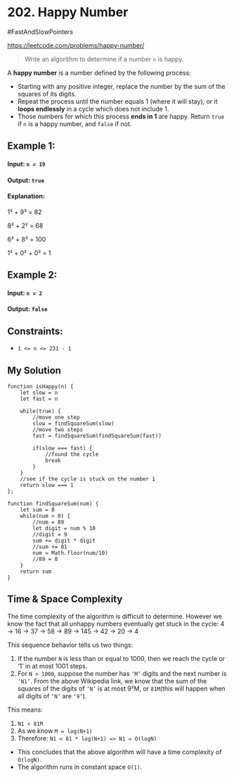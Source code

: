 # 202. Happy Number
#FastAndSlowPointers

https://leetcode.com/problems/happy-number/

> Write an algorithm to determine if a number `n` is happy.

A <b>happy number</b> is a number defined by the following process:
- Starting with any positive integer, replace the number by the sum of the squares of its digits.
- Repeat the process until the number equals 1 (where it will stay), or it <b>loops endlessly</b> in a cycle which does not include 1.
- Those numbers for which this process <b>ends in 1</b> are happy.
Return `true` if `n` is a happy number, and `false` if not.

## Example 1:

#### Input: `n = 19`
#### Output: `true`
#### Explanation:
1² + 9² = 82

8² + 2² = 68

6² + 8² = 100

1² + 0² + 0² = 1
## Example 2:

#### Input: `n = 2`
#### Output: `false`
 

## Constraints:

- `1 <= n <= 231 - 1`

## My Solution
````
function isHappy(n) {
    let slow = n
    let fast = n
    
    while(true) {
        //move one step
        slow = findSquareSum(slow)
        //move two steps
        fast = findSquareSum(findSquareSum(fast))
        
        if(slow === fast) {
            //found the cycle
            break
        }
    }
    //see if the cycle is stuck on the number 1
    return slow === 1  
};

function findSquareSum(num) {
    let sum = 0
    while(num > 0) {
        //num = 89
        let digit = num % 10
        //digit = 9
        sum += digit * digit
        //sum += 81
        num = Math.floor(num/10)
        //89 = 8
    }
    return sum
}
````

## Time & Space Complexity
The time complexity of the algorithm is difficult to determine. However we know the fact that all unhappy numbers eventually get stuck in the cycle: 4 -> 16 -> 37 -> 58 -> 89 -> 145 -> 42 -> 20 -> 4

This sequence behavior tells us two things:
1. If the number `N` is less than or equal to 1000, then we reach the cycle or ‘1’ in at most 1001 steps.
2. For `N > 1000`, suppose the number has `‘M’` digits and the next number is `‘N1’`. From the above Wikipedia link, we know that the sum of the squares of the digits of `‘N’` is at most 9²M, or `81M`(this will happen when all digits of `‘N’` are `‘9’`).

This means:
1. `N1 < 81M`
2. As we know `M = log(N+1)`
3. Therefore: `N1 < 81 * log(N+1) => N1 = O(logN)`
- This concludes that the above algorithm will have a time complexity of `O(logN)`.
- The algorithm runs in constant space `O(1)`.
